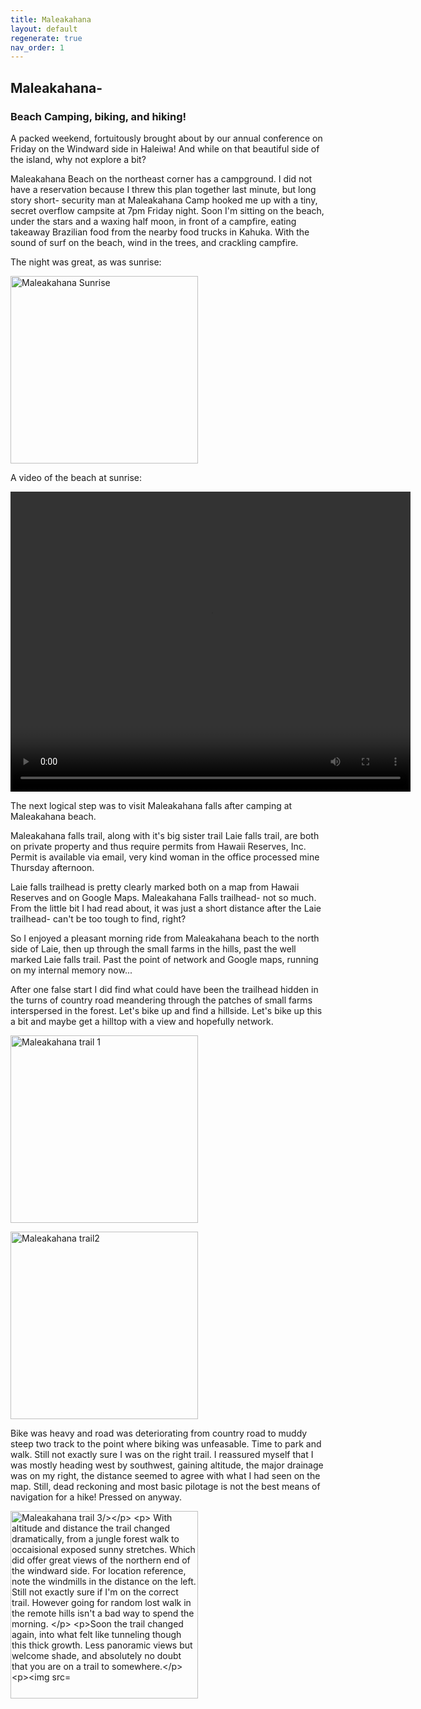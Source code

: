 ```yaml
---
title: Maleakahana
layout: default
regenerate: true
nav_order: 1
---
```


## Maleakahana-

### Beach Camping, biking, and hiking!

A packed weekend, fortuitously brought about by our annual conference on Friday on the Windward side in Haleiwa!  And while on that beautiful side of the island, why not explore a bit?  

Maleakahana Beach on the northeast corner has a campground.  I did not have a reservation because I threw this plan together last minute, but long story short- security man at Maleakahana Camp hooked me up with a tiny, secret overflow campsite at 7pm Friday night.   Soon I'm sitting on the beach, under the stars and a waxing half moon, in front of a campfire, eating takeaway Brazilian food from the nearby food trucks in Kahuka.  With the sound of surf on the beach, wind in the trees, and crackling campfire.  

The night was great, as was sunrise:  

<p><img src="../oahuv1/images/maleakahana/sunrise.JPG" height="300px" alt="Maleakahana Sunrise"/></p>

A video of the beach at sunrise:  

<video width="640" height="480" controls>
<source src="../oahuv1/images/maleakahana/sunrisevid.webm" type="video/webm">
  Your browser does not support the video tag.
</video>
</p>  

The next logical step was to visit Maleakahana falls after camping at Maleakahana beach.  

Maleakahana falls trail, along with it's big sister trail Laie falls trail, are both on private property and thus require permits from Hawaii Reserves, Inc.  Permit is available via email, very kind woman in the office processed mine Thursday afternoon.  

Laie falls trailhead is pretty clearly marked both on a map from Hawaii Reserves and on Google Maps.  Maleakahana Falls trailhead- not so much.  From the little bit I had read about, it was just a short distance after the Laie trailhead- can't be too tough to find, right?  

So I enjoyed a pleasant morning ride from Maleakahana beach to the north side of Laie, then up through the small farms in the hills, past the well marked Laie falls trail.  Past the point of network and Google maps, running on my internal memory now... 

After one false start I did find what could have been the trailhead hidden in the turns of country road meandering through the patches of small farms interspersed in the forest.  Let's bike up and find a hillside.  Let's bike up this a bit and maybe get a hilltop with a view and hopefully network.  

<p><img src="../oahuv1/images/maleakahana/trail1.JPG" height="300px" alt="Maleakahana trail 1"/></p>


<p><img src="../oahuv1/images/maleakahana/trail2.JPG" height="300px" alt="Maleakahana trail2"/></p>

Bike was heavy and road was deteriorating from country road to muddy steep two track to the point where biking was unfeasable.  Time to park and walk.  Still not exactly sure I was on the right trail.  I reassured myself that I was mostly heading west by southwest, gaining altitude, the major drainage was on my right, the distance seemed to agree with what I had seen on the map.  Still, dead reckoning and most basic pilotage is not the best means of navigation for a hike!  Pressed on anyway.   


<p><img src="../oahuv1/images/maleakahana/trail3.JPG" height="300px" alt="Maleakahana trail 3/></p>   

<p>
With altitude and distance the trail changed dramatically, from a jungle forest walk to occaisional exposed sunny stretches.  Which did offer great views of the northern end of the windward side.  For location reference, note the windmills in the distance on the left. Still not exactly sure if I'm on the correct trail.  However going for random lost walk in the remote hills isn't a bad way to spend the morning. </p> 

Soon the trail changed again, into what felt like tunneling though this thick growth.  Less panoramic views but welcome shade, and absolutely no doubt that you are on a trail to somewhere.  


<p><img src="../oahuv1/images/maleakahana/trail4.JPG" height="300px" alt="Maleakahana trail4"/></p>    



